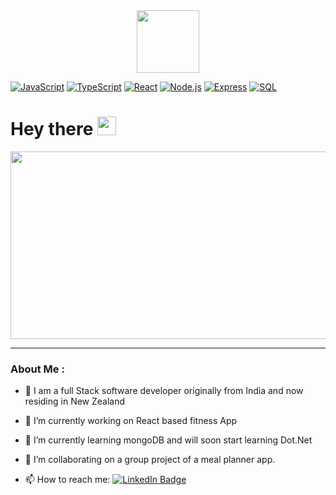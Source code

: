 <div id="header" align="center">
  <img src="https://media.giphy.com/media/v1.Y2lkPTc5MGI3NjExbTU3dXlyY3k2Z2l6bmZ5cXVueWl5ZjBvenhjdGd0eHdna3k1b2p3dyZlcD12MV9pbnRlcm5hbF9naWZfYnlfaWQmY3Q9cw/3kPDmoWdBpQPNhCnUG/giphy.gif" width="100"/>
</div>

[![JavaScript](https://img.shields.io/badge/JavaScript-yellow?style=flat-square&logo=javascript)](https://developer.mozilla.org/en-US/docs/Web/JavaScript)
[![TypeScript](https://img.shields.io/badge/TypeScript-blue?style=flat-square&logo=typescript)](https://www.typescriptlang.org/)
[![React](https://img.shields.io/badge/React-blue?style=flat-square&logo=react)](https://reactjs.org/)
[![Node.js](https://img.shields.io/badge/Node.js-green?style=flat-square&logo=node.js)](https://nodejs.org/)
[![Express](https://img.shields.io/badge/Express-lightgrey?style=flat-square&logo=express)](https://expressjs.com/)
[![SQL](https://img.shields.io/badge/SQL-blue?style=flat-square&logo=postgresql)](https://www.postgresql.org/)

<h1>
  Hey there
  <img src="https://media.giphy.com/media/hvRJCLFzcasrR4ia7z/giphy.gif" width="30px"/>
</h1>
<div align="center">
  <img src="https://media.giphy.com/media/dWesBcTLavkZuG35MI/giphy.gif" width="600" height="300"/>
</div>

---

### About Me :

- 💬 I am a full Stack software developer originally from India and now residing in New Zealand
- 🔭 I’m currently working on React based fitness App
- 🌱 I’m currently learning mongoDB and will soon start learning Dot.Net
- 👯 I’m collaborating on a group project of a meal planner app.

- 📫 How to reach me: <a href="https://www.linkedin.com/in/sukhjeet-chauhan-627401140/">
  <img src="https://img.shields.io/badge/LinkedIn-blue?&logo=linkedin&logoColor=white" alt="LinkedIn Badge"/>
  </a>
